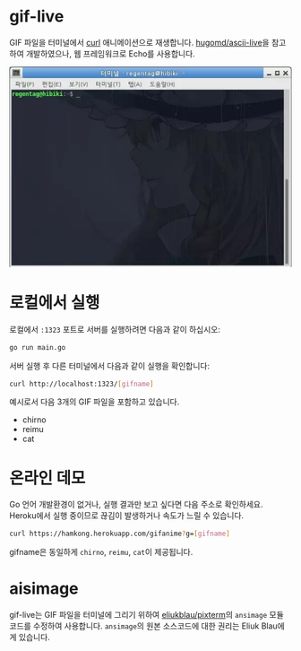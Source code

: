 # gif-live
GIF 파일을 터미널에서 [curl]() 애니메이션으로 재생합니다.
[hugomd/ascii-live](https://github.com/hugomd/ascii-live)을 참고하여 개발하였으나, 웹 프레임워크로 Echo를 사용합니다.

![데모 영상](demo.webp)

# 로컬에서 실행
로컬에서 `:1323` 포트로 서버를 실행하려면 다음과 같이 하십시오:
```bash
go run main.go
```

서버 실행 후 다른 터미널에서 다음과 같이 실행을 확인합니다:
```bash
curl http://localhost:1323/[gifname]
```

예시로서 다음 3개의 GIF 파일을 포함하고 있습니다.
 * chirno
 * reimu
 * cat

# 온라인 데모
Go 언어 개발환경이 없거나, 실행 결과만 보고 싶다면 다음 주소로 확인하세요. Heroku에서 실행 중이므로 끊김이 발생하거나 속도가 느릴 수 있습니다.
```bash
curl https://hamkong.herokuapp.com/gifanime?g=[gifname]
```

gifname은 동일하게 `chirno`, `reimu`, `cat`이 제공됩니다.

# aisimage
gif-live는 GIF 파일을 터미널에 그리기 위하여 [eliukblau/pixterm](https://github.com/eliukblau/pixterm)의 `ansimage` 모듈 코드를 수정하여 사용합니다.
`ansimage`의 원본 소스코드에 대한 권리는 Eliuk Blau에게 있습니다.
